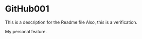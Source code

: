 # GitHub001

This is a description for the Readme file
Also, this is a verification.

My personal feature.